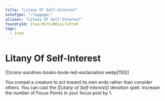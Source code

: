 ```yaml
---
title: "Litany Of Self-Interest"
noteType: ":luggage:"
aliases: "Litany Of Self-Interest"
foundryId: Item.MCYSsMDLss7vEYxM
tags:
  - Item
---
```


# Litany Of Self-Interest
![[icons-sundries-books-book-red-exclamation.webp|150]]

You compel a creature to act toward its own ends rather than consider others. You can cast the _[[Litany of Self-Interest]]_ devotion spell. Increase the number of Focus Points in your focus pool by 1.
